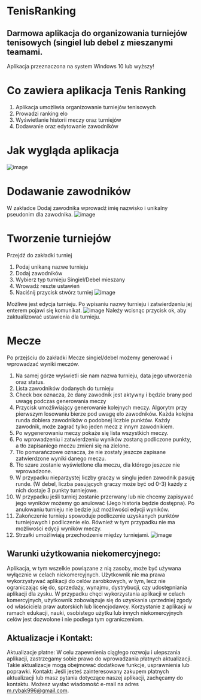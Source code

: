 # TenisRanking
## Darmowa aplikacja do organizowania turniejów tenisowych (singiel lub debel z mieszanymi teamami.

Aplikacja przeznaczona na system Windows 10 lub wyższy!

# Co zawiera aplikacja Tenis Ranking
1. Aplikacja umożliwia organizowanie turniejów tenisowych
2. Prowadzi ranking elo
3. Wyświetlanie historii meczy oraz turniejów
4. Dodawanie oraz edytowanie zawodników

# Jak wygląda aplikacja
![image](https://github.com/MdLejTeCole/TenisRanking/assets/48440272/c75b2539-9fb5-4fdd-872c-7193fdb9a861)

# Dodawanie zawodników

W zakładce Dodaj zawodnika wprowadź imię nazwisko i unikalny pseudonim dla zawodnika.
![image](https://github.com/MdLejTeCole/TenisRanking/assets/48440272/50caffe3-50b4-4ec2-8394-fc0a227415ae)

# Tworzenie turniejów

Przejdź do zakładki turniej
1. Podaj unikaną nazwe turnieju
2. Dodaj zawodników
3. Wybierz typ turnieju Singiel/Debel mieszany
4. Wrowadź reszte ustawień
5. Naciśnij przycisk stwórz turniej
![image](https://github.com/MdLejTeCole/TenisRanking/assets/48440272/c0d26922-396c-4934-b798-b54e9022178c)

Możliwe jest edycja turnieju. Po wpisaniu nazwy turnieju i zatwierdzeniu jej enterem pojawi się komunikat.
![image](https://github.com/MdLejTeCole/TenisRanking/assets/48440272/3f365b7d-3107-4982-9457-21c3607391b1)
Należy wcisnąc przycisk ok, aby zaktualizować ustawienia dla turnieju.

# Mecze
Po przejściu do zakładki Mecze singiel/debel możemy generować i wprowadzać wyniki meczów.

1. Na samej górze wyświetli sie nam nazwa turnieju, data jego utworzenia oraz status.
2. Lista zawodników dodanych do turnieju
3. Check box oznacza, że dany zawodnik jest aktywny i będzie brany pod uwagę podczas generowania meczy
4. Przycisk umożliwiający generowanie kolejnych meczy. Algorytm przy pierwszym losowaniu bierze pod uwagę elo zawodników. Każda kolejna runda dobiera zawodników o podobnej liczbie punktów. Każdy zawodnik, może zagrać tylko jeden mecz z innym zawodnikiem.
5. Po wygenerowaniu meczy pokaże się lista wszystkich meczy.
6. Po wprowadzeniu i zatwierdzeniu wyników zostaną podliczone punkty, a tło zapisaniego meczu zmieni się na zielone.
7. Tło pomarańczowe oznacza, że nie zostały jeszcze zapisane zatwierdzone wyniki danego meczu.
8. Tło szare zostanie wyświetlone dla meczu, dla którego jeszcze nie wprowadzone.
9. W przypadku nieparzystej liczby graczy w singlu jeden zawodnik pasuję runde. (W debel, liczba pasujących graczy może być od 0-3) każdy z nich dostaje 3 punkty turniejowe.
10. W przypadku jeśli turniej zostanie przerwany lub nie chcemy zapisywać jego wyników możemy go anulować (Jego historia będzie dostępna). Po anulowaniu turnieju nie bedzie już możliwości edycji wyników.
11. Zakończenie turnieju spowoduje podliczenie uzyskanych punktów turniejowych i podliczenie elo. Również w tym przypadku nie ma możliwości edycji wyników meczy.
12. Strzałki umożliwiają przechodzenie między turniejami.
![image](https://github.com/MdLejTeCole/TenisRanking/assets/48440272/ee0a5601-abce-4df4-9d61-f5d3977039a7)

## Warunki użytkowania niekomercyjnego:

Aplikacja, w tym wszelkie powiązane z nią zasoby, może być używana wyłącznie w celach niekomercyjnych.
Użytkownik nie ma prawa wykorzystywać aplikacji do celów zarobkowych, w tym, lecz nie ograniczając się do, sprzedaży, wynajmu, dystrybucji, czy udostępniania aplikacji dla zysku.
W przypadku chęci wykorzystania aplikacji w celach komercyjnych, użytkownik zobowiązuje się do uzyskania uprzedniej zgody od właściciela praw autorskich lub licencjodawcy.
Korzystanie z aplikacji w ramach edukacji, nauki, osobistego użytku lub innych niekomercyjnych celów jest dozwolone i nie podlega tym ograniczeniom.

## Aktualizacje i Kontakt:

Aktualizacje płatne: W celu zapewnienia ciągłego rozwoju i ulepszania aplikacji, zastrzegamy sobie prawo do wprowadzania płatnych aktualizacji. Takie aktualizacje mogą obejmować dodatkowe funkcje, usprawnienia lub poprawki.
Kontakt: Jeśli jesteś zainteresowany zakupem płatnych aktualizacji lub masz pytania dotyczące naszej aplikacji, zachęcamy do kontaktu. Możesz wysłać wiadomość e-mail na adres m.rybak996@gmail.com.
